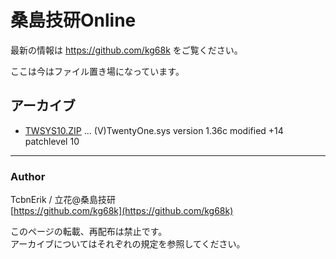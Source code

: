 # 桑島技研Online

最新の情報は
https://github.com/kg68k
をご覧ください。

ここは今はファイル置き場になっています。

## アーカイブ

- [TWSYS10.ZIP](kg68k/arc/TWSYS10.ZIP) ... (V)TwentyOne.sys version 1.36c modified +14 patchlevel 10


---

### Author
TcbnErik / 立花@桑島技研  
[https://github.com/kg68k](https://github.com/kg68k)

このページの転載、再配布は禁止です。  
アーカイブについてはそれぞれの規定を参照してください。  
